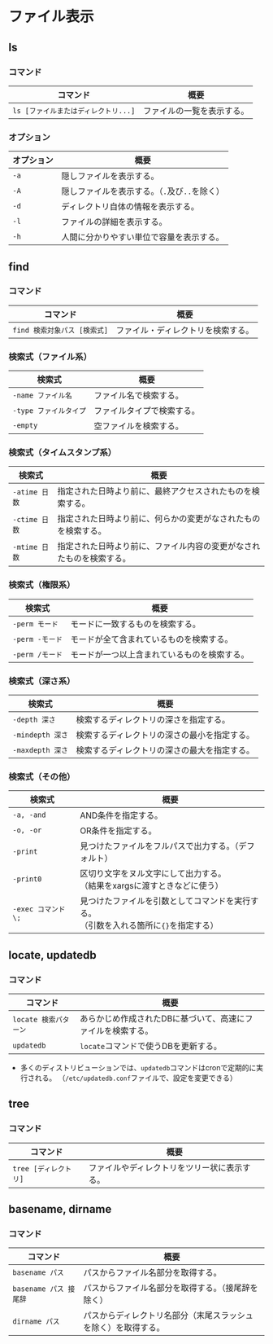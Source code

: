 # ファイル表示

## ls

### コマンド

|コマンド|概要|
|---|---|
|`ls [ファイルまたはディレクトリ...]`|ファイルの一覧を表示する。|

### オプション

| オプション | 概要                                          |
| ---------- | --------------------------------------------- |
| `-a`       | 隠しファイルを表示する。                      |
| `-A`       | 隠しファイルを表示する。（`.`及び`..`を除く） |
| `-d`       | ディレクトリ自体の情報を表示する。            |
| `-l`       | ファイルの詳細を表示する。                    |
| `-h`       | 人間に分かりやすい単位で容量を表示する。      |

## find

### コマンド

|コマンド|概要|
|---|---|
|`find 検索対象パス [検索式]`|ファイル・ディレクトリを検索する。|

### 検索式（ファイル系）

| 検索式                 | 概要                       |
| ---------------------- | -------------------------- |
| `-name ファイル名`     | ファイル名で検索する。     |
| `-type ファイルタイプ` | ファイルタイプで検索する。 |
| `-empty`               | 空ファイルを検索する。     |

### 検索式（タイムスタンプ系）

| 検索式        | 概要                                                         |
| ------------- | ------------------------------------------------------------ |
| `-atime 日数` | 指定された日時より前に、最終アクセスされたものを検索する。   |
| `-ctime 日数` | 指定された日時より前に、何らかの変更がなされたものを検索する。 |
| `-mtime 日数` | 指定された日時より前に、ファイル内容の変更がなされたものを検索する。 |

### 検索式（権限系）

| 検索式          | 概要                                         |
| --------------- | -------------------------------------------- |
| `-perm モード`  | モードに一致するものを検索する。             |
| `-perm -モード` | モードが全て含まれているものを検索する。     |
| `-perm /モード` | モードが一つ以上含まれているものを検索する。 |

### 検索式（深さ系）

| 検索式           | 概要                                         |
| ---------------- | -------------------------------------------- |
| `-depth 深さ`    | 検索するディレクトリの深さを指定する。       |
| `-mindepth 深さ` | 検索するディレクトリの深さの最小を指定する。 |
| `-maxdepth 深さ` | 検索するディレクトリの深さの最大を指定する。 |

### 検索式（その他）

| 検索式              | 概要                                                         |
| ------------------- | ------------------------------------------------------------ |
| `-a, -and`          | AND条件を指定する。                                          |
| `-o, -or`           | OR条件を指定する。                                           |
| `-print`            | 見つけたファイルをフルパスで出力する。（デフォルト）         |
| `-print0`           | 区切り文字をヌル文字にして出力する。<br />（結果をxargsに渡すときなどに使う） |
| `-exec コマンド \;` | 見つけたファイルを引数としてコマンドを実行する。<br />（引数を入れる箇所に`{}`を指定する） |

## locate, updatedb

### コマンド

|コマンド|概要|
|---|---|
|`locate 検索パターン`|あらかじめ作成されたDBに基づいて、高速にファイルを検索する。|
|`updatedb`|`locate`コマンドで使うDBを更新する。|

- 多くのディストリビューションでは、`updatedb`コマンドはcronで定期的に実行される。
  （`/etc/updatedb.conf`ファイルで、設定を変更できる）

## tree

### コマンド

|コマンド|概要|
|---|---|
|`tree [ディレクトリ]`|ファイルやディレクトリをツリー状に表示する。|

## basename, dirname

### コマンド

|コマンド|概要|
|---|---|
|`basename パス`|パスからファイル名部分を取得する。|
|`basename パス 接尾辞`|パスからファイル名部分を取得する。（接尾辞を除く）|
|`dirname パス`|パスからディレクトリ名部分（末尾スラッシュを除く）を取得する。|
